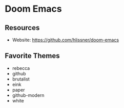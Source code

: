 # Doom Emacs

## Resources

- Website: https://github.com/hlissner/doom-emacs

## Favorite Themes

- rebecca
- github
- brutalist
- eink
- paper
- github-modern
- white